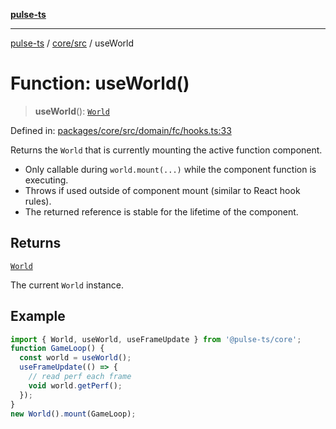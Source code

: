 [**pulse-ts**](../../../README.md)

***

[pulse-ts](../../../README.md) / [core/src](../README.md) / useWorld

# Function: useWorld()

> **useWorld**(): [`World`](../classes/World.md)

Defined in: [packages/core/src/domain/fc/hooks.ts:33](https://github.com/jlehett/pulse-ts/blob/b287bc18de1bbb78a8cc43f602a646e458610bc3/packages/core/src/domain/fc/hooks.ts#L33)

Returns the `World` that is currently mounting the active function component.

- Only callable during `world.mount(...)` while the component function is executing.
- Throws if used outside of component mount (similar to React hook rules).
- The returned reference is stable for the lifetime of the component.

## Returns

[`World`](../classes/World.md)

The current `World` instance.

## Example

```ts
import { World, useWorld, useFrameUpdate } from '@pulse-ts/core';
function GameLoop() {
  const world = useWorld();
  useFrameUpdate(() => {
    // read perf each frame
    void world.getPerf();
  });
}
new World().mount(GameLoop);
```
